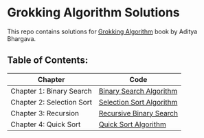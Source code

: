 # **Grokking Algorithm Solutions**
This repo contains solutions for [Grokking Algorithm](https://eg1lib.org/book/2779892/2466e4) book by Aditya Bhargava.


## Table of Contents:

|Chapter                                     |Code
|-----------                            |------------
|Chapter 1: Binary Search               |[Binary Search Algorithm](/01-Binary%20Search/BinarySearch.py)|
|Chapter 2: Selection Sort              |[Selection Sort Algorithm](/02-Selection%20Sort/SelectionSort.py)|
|Chapter 3: Recursion                   |[Recursive Binary Search](/03-Recursion/RecursiveBinarySearch.py)|
|Chapter 4: Quick Sort                  |[Quick Sort Algorithm](/04-Quick%20Sort/QuickSort.py)|